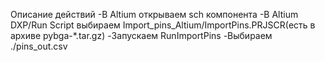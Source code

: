 Описание действий
-В Altium открываем sch компонента
-В Altium DXP/Run Script выбираем Import_pins_Altium/ImportPins.PRJSCR(есть в архиве pybga-*.tar.gz)
-Запускаем RunImportPins
-Выбираем ./pins_out.csv